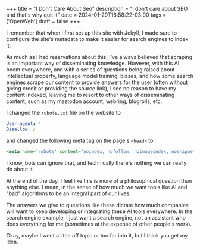 +++
title = "I Don't Care About Seo"
description = "I don't care about SEO and that's why quit it"
date = 2024-01-29T16:58:22-03:00
tags = ['OpenWeb']
draft = false
+++

I remember that when I first set up this site with Jekyll, I made sure to configure the site's metadata to make it easier for search engines to index it.

As much as I had reservations about this, I've always believed that scraping is an important way of disseminating knowledge. However, with this AI boom everywhere, and with a series of questions being raised about intellectual property, language model training, biases, and how some search engines scrape our content to provide answers for the user (often without giving credit or providing the source link), I see no reason to have my content indexed, leaving me to resort to other ways of disseminating content, such as my mastodon account, webring, blogrolls, etc.

I changed the `robots.txt` file on the website to

```yml
User-agent: *
Disallow: /
```

and changed the following meta tag on the page's `<head>` to

```html
<meta name='robots' content="noindex, nofollow, noimageindex, nosnippet">
```

I know, bots can ignore that, and technically there's nothing we can really do about it.

At the end of the day, I feel like this is more of a philosophical question than anything else. I mean, in the sense of how much we want tools like AI and "bad" algorithms to be an integral part of our lives.

The answers we give to questions like these dictate how much companies will want to keep developing or integrating these AI tools everywhere. In the search engine example, I just want a search engine, not an assistant who does everything for me (sometimes at the expense of other people's work).

Okay, maybe I went a little off topic or too far into it, but I think you get my idea.